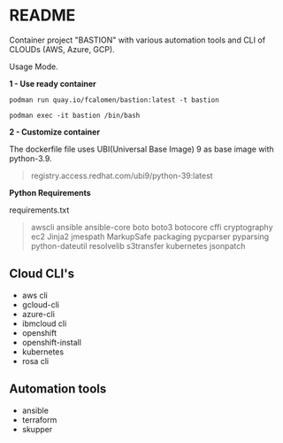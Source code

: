 # README


Container project "BASTION" with various automation tools and CLI of CLOUDs (AWS, Azure, GCP).

Usage Mode.

**1 - Use ready container**
```
podman run quay.io/fcalomen/bastion:latest -t bastion
```
````
podman exec -it bastion /bin/bash
````

**2 - Customize container**

The dockerfile file uses UBI(Universal Base Image) 9 as base image with python-3.9.

> registry.access.redhat.com/ubi9/python-39:latest

**Python Requirements**

requirements.txt
>awscli
>ansible
>ansible-core
>boto
>boto3
>botocore
>cffi
>cryptography
>ec2
>Jinja2
>jmespath
>MarkupSafe
>packaging
>pycparser
>pyparsing
>python-dateutil
>resolvelib
>s3transfer
>kubernetes
>jsonpatch

Cloud CLI's
-
- aws cli
- gcloud-cli
- azure-cli
- ibmcloud cli
- openshift
- openshift-install
- kubernetes
- rosa cli

Automation tools
- 
- ansible
- terraform
- skupper
